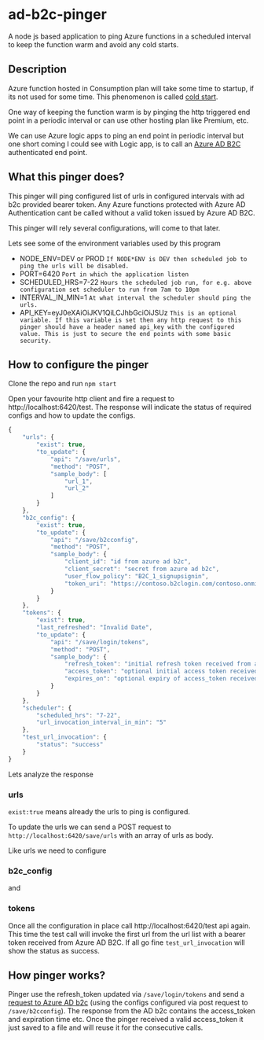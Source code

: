 # ad-b2c-pinger

A node js based application to ping Azure functions in a scheduled interval to keep the function warm and avoid any cold starts.

## Description

Azure function hosted in Consumption plan will take some time to startup, if its not used for some time. This phenomenon is called [cold start](https://azure.microsoft.com/en-in/blog/understanding-serverless-cold-start/).

One way of keeping the function warm is by pinging the http triggered end point in a periodic interval or can use other hosting plan like Premium, etc.

We can use Azure logic apps to ping an end point in periodic interval but one short coming I could see with Logic app, is to call an [Azure AD B2C](https://azure.microsoft.com/en-in/services/active-directory-b2c/) authenticated end point.

## What this pinger does?

This pinger will ping configured list of urls in configured intervals with ad b2c provided bearer token. Any Azure functions protected with Azure AD Authentication cant be called without a valid token issued by Azure AD B2C.

This pinger will rely several configurations, will come to that later.

Lets see some of the environment variables used by this program

-   NODE_ENV=DEV or PROD `If NODE*ENV is DEV then scheduled job to ping the urls will be disabled.`
-   PORT=6420 `Port in which the application listen`
-   SCHEDULED_HRS=7-22 `Hours the scheduled job run, for e.g. above configuration set scheduler to run from 7am to 10pm`
-   INTERVAL_IN_MIN=1 `At what interval the scheduler should ping the urls.`
-   API_KEY=eyJ0eXAiOiJKV1QiLCJhbGciOiJSUz `This is an optional variable. If this variable is set then any http request to this pinger should have a header named api_key with the configured value. This is just to secure the end points with some basic security.`

## How to configure the pinger

Clone the repo and run `npm start`

Open your favourite http client and fire a request to http://localhost:6420/test. The response will indicate the status of required configs and how to update the configs.

```javascript
{
    "urls": {
        "exist": true,
        "to_update": {
            "api": "/save/urls",
            "method": "POST",
            "sample_body": [
                "url_1",
                "url_2"
            ]
        }
    },
    "b2c_config": {
        "exist": true,
        "to_update": {
            "api": "/save/b2cconfig",
            "method": "POST",
            "sample_body": {
                "client_id": "id from azure ad b2c",
                "client_secret": "secret from azure ad b2c",
                "user_flow_policy": "B2C_1_signupsignin",
                "token_uri": "https://contoso.b2clogin.com/contoso.onmicrosoft.com/oauth2/v2.0/token"
            }
        }
    },
    "tokens": {
        "exist": true,
        "last_refreshed": "Invalid Date",
        "to_update": {
            "api": "/save/login/tokens",
            "method": "POST",
            "sample_body": {
                "refresh_token": "initial refresh token received from azure ad b2c",
                "access_token": "optional initial access token received from azure ad b2c",
                "expires_on": "optional expiry of access_token received from azure ad b2c, e.g. 1578036500"
            }
        }
    },
    "scheduler": {
        "scheduled_hrs": "7-22",
        "url_invocation_interval_in_min": "5"
    },
    "test_url_invocation": {
        "status": "success"
    }
}
```

Lets analyze the response

### urls

`exist:true` means already the urls to ping is configured.

To update the urls we can send a POST request to `http://localhost:6420/save/urls` with an array of urls as body.

Like urls we need to configure

### b2c_config

and

### tokens

Once all the configuration in place call http://localhost:6420/test api again. This time the test call will invoke the first url from the url list with a bearer token received from Azure AD B2C. If all go fine `test_url_invocation` will show the status as success.

## How pinger works?

Pinger use the refresh_token updated via `/save/login/tokens` and send a [request to Azure AD b2c](https://docs.microsoft.com/en-us/azure/active-directory-b2c/active-directory-b2c-access-tokens) (using the configs configured via post request to `/save/b2cconfig`). The response from the AD b2c contains the access_token and expiration time etc. Once the pinger received a valid access_token it just saved to a file and will reuse it for the consecutive calls.
